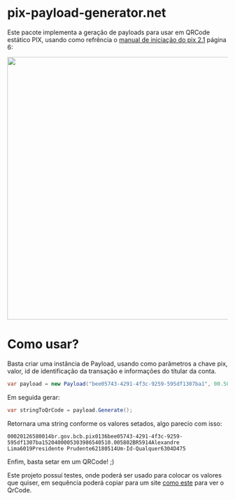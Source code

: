 # pix-payload-generator.net

Este pacote implementa a geração de payloads para usar em QRCode estático PIX, usando como refrência o [manual de iniciação do pix 2.1](https://www.bcb.gov.br/content/estabilidadefinanceira/pix/Regulamento_Pix/II-ManualdePadroesparaIniciacaodoPix-versao2-1.pdf) página 6:

<img width='600' src='https://user-images.githubusercontent.com/5353685/101637003-e8844a80-3a0a-11eb-89a0-1ffd84d02d1c.png' />

# Como usar?

Basta criar uma instância de Payload, usando como parâmetros a chave pix, valor, id de identificação da transação e informações do títular da conta.

```csharp
var payload = new Payload("bee05743-4291-4f3c-9259-595df1307ba1", 00.50m, "Um-Id-Qualquer", new Merchant("Alexandre Lima", "Presidente Prudente"));
```

Em seguida gerar:

```csharp
var stringToQrCode = payload.Generate();
```

Retornara uma string conforme os valores setados, algo parecio com isso:

```
00020126580014br.gov.bcb.pix0136bee05743-4291-4f3c-9259-595df1307ba1520400005303986540510.005802BR5914Alexandre Lima6019Presidente Prudente62180514Um-Id-Qualquer6304D475
```

Enfim, basta setar em um QRCode! ;)


Este projeto possuí testes, onde poderá ser usado para colocar os valores que quiser, em sequência poderá copiar para um site [como este](https://pix.nascent.com.br/tools/pix-qr-decoder/) para ver o QrCode.
